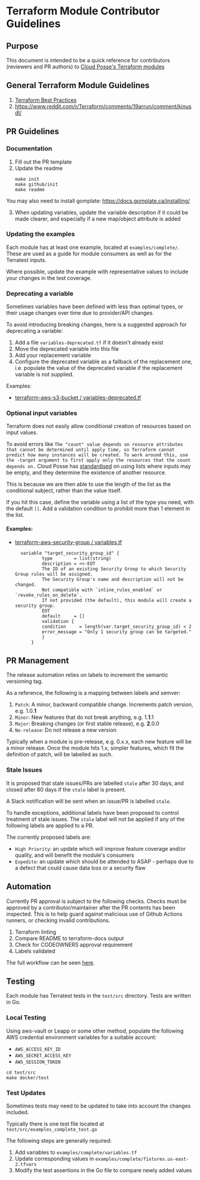 # Terraform Module Contributor Guidelines

## Purpose

This document is intended to be a quick reference for contributors (reviewers and PR authors) to [Cloud Posse's Terraform modules](https://github.com/orgs/cloudposse/repositories?q=terraform&type=source)

## General Terraform Module Guidelines

1. [Terraform Best Practices ](https://docs.cloudposse.com/reference/best-practices/terraform-best-practices/)
2. https://www.reddit.com/r/Terraform/comments/19arrun/comment/kinusdl/

## PR Guidelines

### Documentation

1. Fill out the PR template
2. Update the readme
   ```shell
   make init
   make github/init
   make readme
   ```

You may also need to install gomplate: https://docs.gomplate.ca/installing/ 

3. When updating variables, update the variable description if it could be made clearer, and especially if a new map/object attribute is added

### Updating the examples

Each module has at least one example, located at `examples/complete/`. These are used as a guide for module consumers as well as for the Terratest inputs.

Where possible, update the example with representative values to include your changes in the test coverage.

### Deprecating a variable

Sometimes variables have been defined with less than optimal types, or their usage changes over time due to provider/API changes.

To avoid introducing breaking changes, here is a suggested approach for deprecating a variable:

1. Add a file `variables-deprecated.tf` if it doesn't already exist
2. Move the deprecated variable into this file
3. Add your replacement variable
4. Configure the deprecated variable as a fallback of the replacement one, i.e. populate the value of the deprecated variable if the replacement variable is not supplied.

Examples:

- [terraform-aws-s3-bucket / variables-deprecated.tf](https://github.com/cloudposse/terraform-aws-s3-bucket/blob/main/variables-deprecated.tf)

### Optional input variables

Terraform does not easily allow conditional creation of resources based on input values.

To avoid errors like `The "count" value depends on resource attributes that cannot be determined until apply time, so Terraform cannot predict how many instances will be created. To work around this, use the -target argument to first apply only the resources that the count depends on.` Cloud Posse has [standardised](https://github.com/cloudposse/terraform-aws-security-group/wiki/Naming-Conventions,-Deprecating-Inputs,-Optional-Inputs#optional-inputs) on using lists where inputs may be empty, and they determine the existence of another resource.

This is because we are then able to use the length of the list as the conditional subject, rather than the value itself.

If you hit this case, define the variable using a list of the type you need, with the default `[]`. Add a validation condition to prohibit more than 1 element in the list.

#### Examples:

- [terraform-aws-security-group / variables.tf](https://github.com/cloudposse/terraform-aws-security-group/blob/main/variables.tf)
  ```hcl
    variable "target_security_group_id" {
            type        = list(string)
            description = <<-EOT
            The ID of an existing Security Group to which Security Group rules will be assigned.
            The Security Group's name and description will not be changed.
            Not compatible with `inline_rules_enabled` or `revoke_rules_on_delete`.
            If not provided (the default), this module will create a security group.
            EOT
            default     = []
            validation {
            condition     = length(var.target_security_group_id) < 2
            error_message = "Only 1 security group can be targeted."
            }
        }
    ```

## PR Management

The release automation relies on labels to increment the semantic versioning tag.

As a reference, the following is a mapping between labels and semver:

1. `Patch`: A minor, backward compatible change. Increments patch version, e.g. 1.0.**1**
2. `Minor`: New features that do not break anything, e.g. 1.**1**.1
3. `Major`: Breaking changes (or first stable release), e.g. **2**.0.0
4. `No-release`: Do not release a new version

Typically when a module is pre-release, e.g. 0.x.x, each new feature will be a minor release. Once the module hits 1.x, simpler features, which fit the definition of patch, will be labelled as such.

### Stale Issues

It is proposed that stale issues/PRs are labelled `stale` after 30 days, and closed after 60 days if the `stale` label is present.

A Slack notification will be sent when an issue/PR is labelled `stale`.

To handle exceptions, additional labels have been proposed to control treatment of stale issues. The `stale` label will not be applied if any of the following labels are applied to a PR.

The currently proposed labels are:

- `High Priority`: an update which will improve feature coverage and/or quality, and will benefit the module's consumers
- `Expedite`: an update which should be attended to ASAP - perhaps due to a defect that could cause data loss or a security flaw

## Automation

Currently PR approval is subject to the following checks. Checks must be approved by a contributor/maintainer after the PR contents has been inspected. This is to help guard against malicious use of Github Actions runners, or checking invalid contributions.

1. Terraform linting
2. Compare README to terraform-docs output
3. Check for CODEOWNERS approval requirement
4. Labels validated

The full workflow can be seen [here](https://github.com/cloudposse/github-actions-workflows-terraform-module/blob/main/.github/workflows/feature-branch.yml).

## Testing

Each module has Terratest tests in the `test/src` directory. Tests are written in Go.

### Local Testing

Using aws-vault or Leapp or some other method, populate the following AWS credential environment variables for a suitable account:

- `AWS_ACCESS_KEY_ID`
- `AWS_SECRET_ACCESS_KEY`
- `AWS_SESSION_TOKEN`

```shell
cd test/src
make docker/test
```

### Test Updates

Sometimes tests may need to be updated to take into account the changes included.

Typically there is one test file located at `test/src/examples_complete_test.go`

The following steps are generally required:

1. Add variables to `examples/complete/variables.tf`
2. Update corresponding values in `examples/complete/fixtures.us-east-2.tfvars`
3. Modify the test assertions in the Go file to compare newly added values
